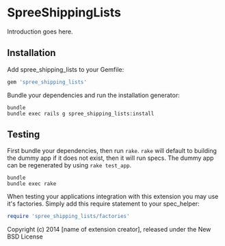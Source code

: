 SpreeShippingLists
==================

Introduction goes here.

Installation
------------

Add spree_shipping_lists to your Gemfile:

```ruby
gem 'spree_shipping_lists'
```

Bundle your dependencies and run the installation generator:

```shell
bundle
bundle exec rails g spree_shipping_lists:install
```

Testing
-------

First bundle your dependencies, then run `rake`. `rake` will default to building the dummy app if it does not exist, then it will run specs. The dummy app can be regenerated by using `rake test_app`.

```shell
bundle
bundle exec rake
```

When testing your applications integration with this extension you may use it's factories.
Simply add this require statement to your spec_helper:

```ruby
require 'spree_shipping_lists/factories'
```

Copyright (c) 2014 [name of extension creator], released under the New BSD License
